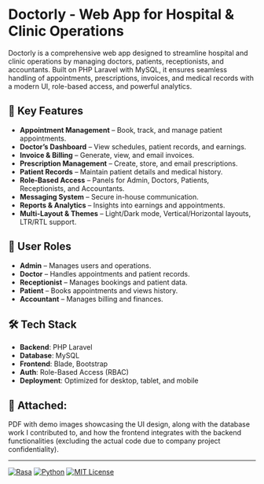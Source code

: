 # Doctorly - Web App for Hospital & Clinic Operations

Doctorly is a comprehensive web app designed to streamline hospital and clinic operations by managing doctors, patients, receptionists, and accountants. Built on PHP Laravel with MySQL, it ensures seamless handling of appointments, prescriptions, invoices, and medical records with a modern UI, role-based access, and powerful analytics.

## 📌 Key Features
- **Appointment Management** – Book, track, and manage patient appointments.
- **Doctor’s Dashboard** – View schedules, patient records, and earnings.
- **Invoice & Billing** – Generate, view, and email invoices.
- **Prescription Management** – Create, store, and email prescriptions.
- **Patient Records** – Maintain patient details and medical history.
- **Role-Based Access** – Panels for Admin, Doctors, Patients, Receptionists, and Accountants.
- **Messaging System** – Secure in-house communication.
- **Reports & Analytics** – Insights into earnings and appointments.
- **Multi-Layout & Themes** – Light/Dark mode, Vertical/Horizontal layouts, LTR/RTL support.

## 👥 User Roles
- **Admin** – Manages users and operations.
- **Doctor** – Handles appointments and patient records.
- **Receptionist** – Manages bookings and patient data.
- **Patient** – Books appointments and views history.
- **Accountant** – Manages billing and finances.

## 🛠 Tech Stack
- **Backend**: PHP Laravel
- **Database**: MySQL
- **Frontend**: Blade, Bootstrap
- **Auth**: Role-Based Access (RBAC)
- **Deployment**: Optimized for desktop, tablet, and mobile

## 📂 Attached:
PDF with demo images showcasing the UI design, along with the database work I contributed to, and how the frontend integrates with the backend functionalities (excluding the actual code due to company project confidentiality).

---

[![Rasa](https://img.shields.io/badge/Rasa-3.x-purple.svg?style=flat&logo=rasa)](https://rasa.com)
[![Python](https://img.shields.io/badge/Python-3.8+-blue.svg?style=flat&logo=python)](https://www.python.org)
[![MIT License](https://img.shields.io/badge/License-MIT-green.svg)](https://opensource.org/licenses/MIT)

